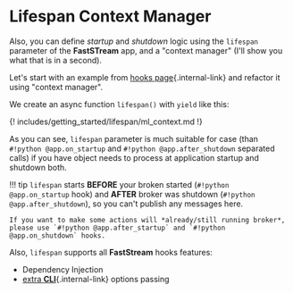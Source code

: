 # Lifespan Context Manager

Also, you can define *startup* and *shutdown* logic using the `lifespan` parameter of the **FastSTream** app, and a "context manager" (I'll show you what that is in a second).

Let's start with an example from [hooks page](./hooks.md#another-example){.internal-link} and refactor it using "context manager".

We create an async function `lifespan()` with `yield` like this:

{! includes/getting_started/lifespan/ml_context.md !}

As you can see, `lifespan` parameter is much suitable for case (than `#!python @app.on_startup` and `#!python @app.after_shutdown` separated calls) if you have object needs to process at application startup and shutdown both.

!!! tip
    `lifespan` starts **BEFORE** your broken started (`#!python @app.on_startup` hook) and **AFTER** broker was shutdown (`#!python @app.after_shutdown`), so you can't publish any messages here.

    If you want to make some actions will *already/still running broker*, please use `#!python @app.after_startup` and `#!python @app.on_shutdown` hooks.

Also, `lifespan` supports all **FastStream** hooks features:

* Dependency Injection
* [extra **CLI**](../cli/index.md#environment-management){.internal-link} options passing
